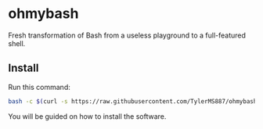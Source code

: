 # ohmybash
Fresh transformation of Bash from a useless playground to a full-featured shell.

## Install
Run this command:

```bash
bash -c $(curl -s https://raw.githubusercontent.com/TylerMS887/ohmybash/main/omb_init.sh)
```

You will be guided on how to install the software.
